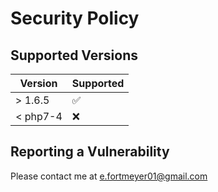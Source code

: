 # Security Policy

## Supported Versions

| Version  | Supported          |
| -------- | ------------------ |
| > 1.6.5  | :white_check_mark: |
| < php7-4 | :x:                |

## Reporting a Vulnerability

Please contact me at e.fortmeyer01@gmail.com
